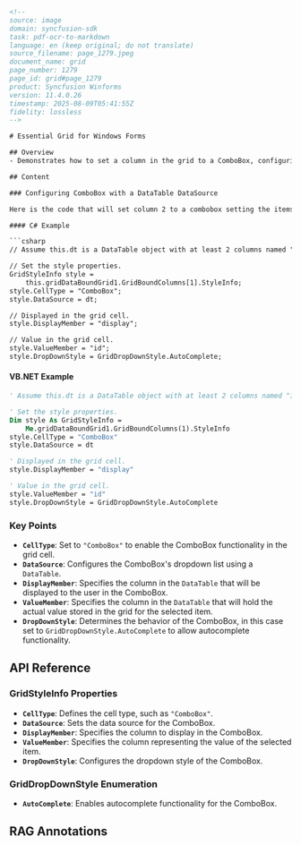 ```html
<!-- 
source: image
domain: syncfusion-sdk
task: pdf-ocr-to-markdown
language: en (keep original; do not translate)
source_filename: page_1279.jpeg
document_name: grid
page_number: 1279
page_id: grid#page_1279
product: Syncfusion Winforms
version: 11.4.0.26
timestamp: 2025-08-09T05:41:55Z
fidelity: lossless
-->

# Essential Grid for Windows Forms

## Overview
- Demonstrates how to set a column in the grid to a ComboBox, configuring its properties and binding it to a DataTable.

## Content

### Configuring ComboBox with a DataTable DataSource

Here is the code that will set column 2 to a combobox setting the items in the combobox through a `DataTable` datasource.

#### C# Example

```csharp
// Assume this.dt is a DataTable object with at least 2 columns named "id" and "display".

// Set the style properties.
GridStyleInfo style = 
    this.gridDataBoundGrid1.GridBoundColumns[1].StyleInfo;
style.CellType = "ComboBox";
style.DataSource = dt;

// Displayed in the grid cell.
style.DisplayMember = "display";

// Value in the grid cell.
style.ValueMember = "id";
style.DropDownStyle = GridDropDownStyle.AutoComplete;
```

#### VB.NET Example

```vb
' Assume this.dt is a DataTable object with at least 2 columns named "id" and "display".

' Set the style properties.
Dim style As GridStyleInfo = 
    Me.gridDataBoundGrid1.GridBoundColumns(1).StyleInfo
style.CellType = "ComboBox"
style.DataSource = dt

' Displayed in the grid cell.
style.DisplayMember = "display"

' Value in the grid cell.
style.ValueMember = "id"
style.DropDownStyle = GridDropDownStyle.AutoComplete
```

### Key Points
- **`CellType`**: Set to `"ComboBox"` to enable the ComboBox functionality in the grid cell.
- **`DataSource`**: Configures the ComboBox's dropdown list using a `DataTable`.
- **`DisplayMember`**: Specifies the column in the `DataTable` that will be displayed to the user in the ComboBox.
- **`ValueMember`**: Specifies the column in the `DataTable` that will hold the actual value stored in the grid for the selected item.
- **`DropDownStyle`**: Determines the behavior of the ComboBox, in this case set to `GridDropDownStyle.AutoComplete` to allow autocomplete functionality.

## API Reference

### GridStyleInfo Properties
- **`CellType`**: Defines the cell type, such as `"ComboBox"`.
- **`DataSource`**: Sets the data source for the ComboBox.
- **`DisplayMember`**: Specifies the column to display in the ComboBox.
- **`ValueMember`**: Specifies the column representing the value of the selected item.
- **`DropDownStyle`**: Configures the dropdown style of the ComboBox.

### GridDropDownStyle Enumeration
- **`AutoComplete`**: Enables autocomplete functionality for the ComboBox.

## RAG Annotations
<!-- tags: [windows-forms, grid, combobox, datatables, dropdown-style, data-bound-grid] keywords: [ComboBox, DataTable, DisplayMember, ValueMember, AutoComplete, GridBoundColumns, GridStyleInfo] -->
```